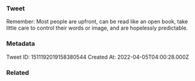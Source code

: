 ### Tweet
Remember: Most people are upfront, can be read like an open book, take little care to control their words or image, and are hopelessly predictable.

### Metadata
Tweet ID: 1511192019158380544
Created At: 2022-04-05T04:00:28.000Z

### Related

